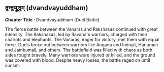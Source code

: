 ## द्वन्द्वयुद्धम् (dvandvayuddham)
**Chapter Title** : Dvandvayuddham (Duel Battle)

The fierce battle between the Vanaras and Rakshasas continued with great intensity. The Rakshasas, led by Ravana's warriors, charged with their chariots and elephants. The Vanaras, eager for victory, met them with equal force. Duels broke out between warriors like Angada and Indrajit, Hanuman and Jambumali, and others. The battlefield was filled with chaos as both sides fought bravely. Many warriors were injured or killed, and the ground was covered with blood. Despite heavy losses, the battle raged on until sunset.